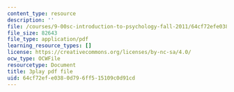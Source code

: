 ```yaml
---
content_type: resource
description: ''
file: /courses/9-00sc-introduction-to-psychology-fall-2011/64cf72efe0380d796ff515109c0d91cd_lBU64nfe8nM.pdf
file_size: 82643
file_type: application/pdf
learning_resource_types: []
license: https://creativecommons.org/licenses/by-nc-sa/4.0/
ocw_type: OCWFile
resourcetype: Document
title: 3play pdf file
uid: 64cf72ef-e038-0d79-6ff5-15109c0d91cd
---
```

